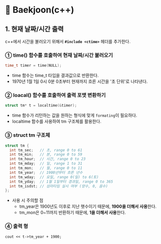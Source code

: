 # 🌱 Baekjoon(c++)
## 1. 현재 날짜/시간 출력
c++에서 시간을 불러오기 위해서 __`#include <ctime>`__ 헤더를 추가한다.

### ① time() 함수를 호출하여 현재 날짜/시간 불러오기 
```cpp
time_t timer = time(NULL); 
```
- time 함수는 time_t 타입을 결과값으로 반환한다. </br>
- 1970년 1월 1일 0시 0분 0초부터 현재까지 흐른 시간을 '초 단위'로 나타낸다.
  
### ② loacal() 함수를 호출하여 출력 포맷 변환하기
```cpp
struct tm* t = localtime(&timer); 
```
- time 함수가 리턴하는 값을 원하는 형식에 맞게 `formating`이 필요하다. </br>
- localtime 함수를 사용하여 tm 구조체를 활용한다.

### ③ struct tm 구조체
```cpp
struct tm {
  int tm_sec;	// 초, range 0 to 61
  int tm_min;	// 분, range 0 to 59
  int tm_hour;	// 시간, range 0 to 23
  int tm_mday;	// 일, range 1 to 31
  int tm_mon;	// 월, range 0 to 11
  int tm_year;	// 1900년부터 흐른 년수
  int tm_wday;	// 요일, range 0(일) to 6(토)
  int tm_yday;	// 1월 1일부터 경과일, range 0 to 365
  int tm_isdst;	// 섬마타임 실시 여부 (양수, 0, 음수)
};
```
- 사용 시 주의할 점
  - tm_year은 1900년도 이후로 지난 햇수이기 때문에, **1900을 더해서 사용**한다.
  - tm_mon은 0~11까지 반환하기 때문에, **1을 더해서 사용**한다.
  
### ④ 출력 형
```
cout << t->tm_year + 1900;
```
